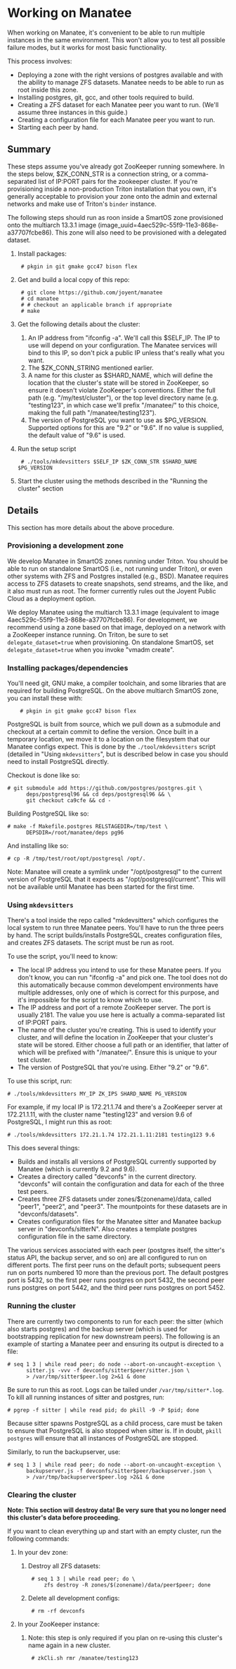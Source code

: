 # Working on Manatee

When working on Manatee, it's convenient to be able to run multiple instances in
the same environment.  This won't allow you to test all possible failure modes,
but it works for most basic functionality.

This process involves:

* Deploying a zone with the right versions of postgres available and with the
  ability to manage ZFS datasets.  Manatee needs to be able to run as root
  inside this zone.
* Installing postgres, git, gcc, and other tools required to build.
* Creating a ZFS dataset for each Manatee peer you want to run.  (We'll assume
  three instances in this guide.)
* Creating a configuration file for each Manatee peer you want to run.
* Starting each peer by hand.


## Summary

These steps assume you've already got ZooKeeper running somewhere.  In
the steps below, $ZK_CONN_STR is a connection string, or a comma-separated list
of IP:PORT pairs for the zookeeper cluster.  If you're provisioning inside a
non-production Triton installation that you own, it's generally acceptable to
provision your zone onto the admin and external networks and make use of
Triton's `binder` instance.

The following steps should run as roon inside a SmartOS zone provisioned onto
the multiarch 13.3.1 image (image_uuid=4aec529c-55f9-11e3-868e-a37707fcbe86).
This zone will also need to be provisioned with a delegated dataset.

1. Install packages:

        # pkgin in git gmake gcc47 bison flex

1. Get and build a local copy of this repo:

        # git clone https://github.com/joyent/manatee
        # cd manatee
        # # checkout an applicable branch if appropriate
        # make

1. Get the following details about the cluster:
    1. An IP address from "ifconfig -a".  We'll call this $SELF_IP.  The IP to
        use will depend on your configuration.  The Manatee services will bind to
        this IP, so don't pick a public IP unless that's really what you want.
    1. The $ZK_CONN_STRING mentioned earlier.
    1. A name for this cluster as $SHARD_NAME, which will define the location
        that the cluster's state will be stored in ZooKeeper, so ensure it doesn't
        violate ZooKeeper's conventions.  Either the full path (e.g.
        "/my/test/cluster"), or the top level directory name (e.g. "testing123",
        in which case we'll prefix "/manatee/" to this choice, making the full
        path "/manatee/testing123").
    1. The version of PostgreSQL you want to use as $PG_VERSION.  Supported
        options for this are "9.2" or "9.6".  If no value is supplied, the
        default value of "9.6" is used.

1. Run the setup script

        # ./tools/mkdevsitters $SELF_IP $ZK_CONN_STR $SHARD_NAME $PG_VERSION

1. Start the cluster using the methods described in the "Running the cluster"
    section

## Details

This section has more details about the above procedure.

### Provisioning a development zone

We develop Manatee in SmartOS zones running under Triton.  You should be able to
run on standalone SmartOS (i.e., not running under Triton), or even other systems
with ZFS and Postgres installed (e.g., BSD).  Manatee requires access to ZFS
datasets to create snapshots, send streams, and the like, and it also must
run as root.  The former currently rules out the Joyent Public Cloud as a
deployment option.

We deploy Manatee using the multiarch 13.3.1 image (equivalent to image
4aec529c-55f9-11e3-868e-a37707fcbe86).  For development, we recommend using a
zone based on that image, deployed on a network with a ZooKeeper instance
running.  On Triton, be sure to set `delegate_dataset=true` when provisioning.  On
standalone SmartOS, set `delegate_dataset=true` when you invoke "vmadm create".

### Installing packages/dependencies

You'll need git, GNU make, a compiler toolchain, and some libraries that are
required for building PostgreSQL.  On the above multiarch SmartOS zone, you can
install these with:

        # pkgin in git gmake gcc47 bison flex

PostgreSQL is built from source, which we pull down as a submodule and checkout
at a certain commit to define the version.  Once built in a temporary location,
we move it to a location on the filesystem that our Manatee configs expect.
This is done by the `./tool/mkdevsitters` script (detailed in "Using
`mkdevsitters`", but is described below in case you should need to install
PostgreSQL directly.

Checkout is done like so:

    # git submodule add https://github.com/postgres/postgres.git \
          deps/postgresql96 && cd deps/postgresql96 && \
          git checkout ca9cfe && cd -

Building PostgreSQL like so:

    # make -f Makefile.postgres RELSTAGEDIR=/tmp/test \
          DEPSDIR=/root/manatee/deps pg96

And installing like so:

    # cp -R /tmp/test/root/opt/postgresql /opt/.

Note: Manatee will create a symlink under "/opt/postgresql" to the current
version of PostgreSQL that it expects as "/opt/postgresql/current".  This will
not be available until Manatee has been started for the first time.

### Using `mkdevsitters`

There's a tool inside the repo called "mkdevsitters" which configures the local
system to run three Manatee peers.  You'll have to run the three peers by hand.
The script builds/installs PostgreSQL, creates configuration files, and creates
ZFS datasets.  The script must be run as root.

To use the script, you'll need to know:

* The local IP address you intend to use for these Manatee peers.  If you don't
  know, you can run "ifconfig -a" and pick one.  The tool does not do this
  automatically because common develompent environments have multiple addresses,
  only one of which is correct for this purpose, and it's impossible for the
  script to know which to use.
* The IP address and port of a remote ZooKeeper server.  The port is usually
  2181.  The value you use here is actually a comma-separated list of IP:PORT
  pairs.
* The name of the cluster you're creating.  This is used to identify your
  cluster, and will define the location in ZooKeeper that your cluster's state
  will be stored.  Either choose a full path or an identifier, that latter of
  which will be prefixed with "/manatee/".  Ensure this is unique to your test
  cluster.
* The version of PostgreSQL that you're using.  Either "9.2" or "9.6".

To use this script, run:

    # ./tools/mkdevsitters MY_IP ZK_IPS SHARD_NAME PG_VERSION

For example, if my local IP is 172.21.1.74 and there's a ZooKeeper server at
172.21.1.11, with the cluster name "testing123" and version 9.6 of PostgreSQL,
I might run this as root:

    # ./tools/mkdevsitters 172.21.1.74 172.21.1.11:2181 testing123 9.6

This does several things:

* Builds and installs all versions of PostgreSQL currently supported by Manatee
  (which is currently 9.2 and 9.6).
* Creates a directory called "devconfs" in the current directory.  "devconfs"
  will contain the configuration and data for each of the three test peers.
* Creates three ZFS datasets under zones/$(zonename)/data, called "peer1",
  "peer2", and "peer3".  The mountpoints for these datasets are in
  "devconfs/datasets".
* Creates configuration files for the Manatee sitter and Manatee backup server
  in "devconfs/sitterN".  Also creates a template postgres configuration file
  in the same directory.

The various services associated with each peer (postgres itself, the sitter's
status API, the backup server, and so on) are all configured to run on different
ports.  The first peer runs on the default ports; subsequent peers run on ports
numbered 10 more than the previous port.  The default postgres port is 5432, so
the first peer runs postgres on port 5432, the second peer runs postgres on port
5442, and the third peer runs postgres on port 5452.


### Running the cluster

There are currently two components to run for each peer: the sitter (which also
starts postgres) and the backup server (which is used for bootstrapping
replication for new downstream peers).  The following is an example of starting
a Manatee peer and ensuring its output is directed to a file:

    # seq 1 3 | while read peer; do node --abort-on-uncaught-exception \
          sitter.js -vvv -f devconfs/sitter$peer/sitter.json \
          > /var/tmp/sitter$peer.log 2>&1 & done

Be sure to run this as root.  Logs can be tailed under `/var/tmp/sitter*.log`.  To
kill all running instances of sitter and postgres, run:

    # pgrep -f sitter | while read pid; do pkill -9 -P $pid; done

Because sitter spawns PostgreSQL as a child process, care must be taken to
ensure that PostgreSQL is also stopped when sitter is.  If in doubt,
`pkill postgres` will ensure that all instances of PostgreSQL are stopped.

Similarly, to run the backupserver, use:

    # seq 1 3 | while read peer; do node --abort-on-uncaught-exception \
          backupserver.js -f devconfs/sitter$peer/backupserver.json \
          > /var/tmp/backupserver$peer.log >2&1 & done

### Clearing the cluster

**Note: This section will destroy data!  Be very sure that you no longer need
this cluster's data before proceeding.**

If you want to clean everything up and start with an empty cluster, run the
following commands:

1. In your dev zone:

    1. Destroy all ZFS datasets:

            # seq 1 3 | while read peer; do \
                zfs destroy -R zones/$(zonename)/data/peer$peer; done

    1. Delete all development configs:

            # rm -rf devconfs

1. In your ZooKeeper instance:

    1. Note: this step is only required if you plan on re-using this cluster's
    name again in a new cluster.

            # zkCli.sh rmr /manatee/testing123
